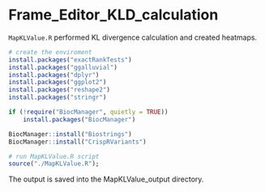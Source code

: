 # Frame_Editor_KLD_calculation

`MapKLValue.R` performed KL divergence calculation and created heatmaps.

```R
# create the enviroment
install.packages("exactRankTests")
install.packages("ggalluvial")
install.packages("dplyr")
install.packages("ggplot2")
install.packages("reshape2")
install.packages("stringr")

if (!require("BiocManager", quietly = TRUE))
    install.packages("BiocManager")

BiocManager::install("Biostrings")
BiocManager::install("CrispRVariants")

# run MapKLValue.R script
source("./MapKLValue.R");
```

The output is saved into the MapKLValue_output directory.








